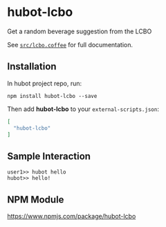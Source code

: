 # hubot-lcbo

Get a random beverage suggestion from the LCBO

See [`src/lcbo.coffee`](src/lcbo.coffee) for full documentation.

## Installation

In hubot project repo, run:

`npm install hubot-lcbo --save`

Then add **hubot-lcbo** to your `external-scripts.json`:

```json
[
  "hubot-lcbo"
]
```

## Sample Interaction

```
user1>> hubot hello
hubot>> hello!
```

## NPM Module

https://www.npmjs.com/package/hubot-lcbo
